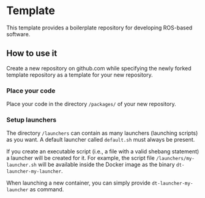 # Template

This template provides a boilerplate repository
for developing ROS-based software.

## How to use it

Create a new repository on github.com while
specifying the newly forked template repository as
a template for your new repository.

### Place your code

Place your code in the directory `/packages/` of
your new repository.


### Setup launchers

The directory `/launchers` can contain as many launchers (launching scripts)
as you want. A default launcher called `default.sh` must always be present.

If you create an executable script (i.e., a file with a valid shebang statement)
a launcher will be created for it. For example, the script file 
`/launchers/my-launcher.sh` will be available inside the Docker image as the binary
`dt-launcher-my-launcher`.

When launching a new container, you can simply provide `dt-launcher-my-launcher` as
command.
